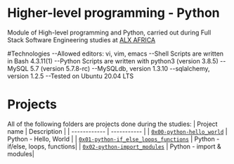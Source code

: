 # Higher-level programming - Python
Module of High-level programming and Python, carried out during Full Stack Software Engineering studies at [ALX AFRICA](https://www.alxafrica.com)

#Technologies
--Allowed editors: vi, vim, emacs
--Shell Scripts are written in Bash 4.3.11(1)
--Python Scripts are written with python3 (version 3.8.5)
--MySQL 5.7 (version 5.7.8-rc)
--MySQLdb, version 1.3.10
--sqlalchemy, version 1.2.5
--Tested on Ubuntu 20.04 LTS

# Projects
All of the following folders are projects done during the studies:
| Project name | Description |
| ------------ | ----------- |
| [`0x00-python-hello_world`](0x00-python-hello_world) | Python - Hello, World |
| [`0x01-python-if_else_loops_functions`](0x01-python-if_else_loops_functions) |  Python - if/else, loops, functions|
| [`0x02-python-import_modules`](0x02-python-import_modules) | Python - import & modules|

